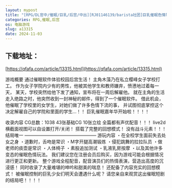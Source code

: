 ```yaml
---
layout: mypost
title: "[RPG/DL官中/催眠/巨乳/后宫/中出][RJ01146139/barista社团]巨乳催眠色情软件学院/でかパイ催○エロアプリ学園[PC/1.8G]"
categories: RPG,催眠,后宫
os: 电脑游戏
slug: a13315
date: 2024-11-03
---
```


## 下载地址：

[https://qfafa.com/article/13315.html](https://qfafa.com/article/13315.html)

游戏概要
通过催眠软件体验校园后宫生活！
主角木藻乃在私立樱峰女子学校打工。
作为女子学院内少有的男性，他被其他学生和教师嫌弃，愤懑地过着每一天，
某天，学校突然给他下发了通知，宣布将在一周后解雇他。
就在主角的生活走入绝路之时，他突然收到一封神秘的邮件，得到了一个催眠软件。
借此机会，他催眠了学校里的女学生，对她们做了许多色情下流的事，
并试图彻底掌控这个决定解雇自己的学院和里面的学生…！！
巨乳催眠嘉年华开始啦！！！！

收录内容
CG总数：1038
43张基础CG
10张立绘
全篇都有声优配音！！！
live2d 横截面视图可以自设置打开/关闭！
搭载了完整的回想模式！
没有战斗元素！！！
结局唯一
————————————————
游玩内容
・在全校学生面前失去处女之身
・道歉时，舌吻是常识
・M字开腿高潮锻炼
・侵犯跳舞的拉拉队员
・做老师的痰壶是常识
・人体椅子
・素股追加测试
・乳液乳房按摩
・以及其他许多变态的催眠色情玩法。
我们建议您在注册会员后购买，因为游戏可能会根据情况进行更正和更新。
整个游戏全程配音，配音演员们的热情表演，营造出高度的沉浸感！
同时收录了大量难堪的呻吟和甜美的喘息！
还配备了内容充实的回想模式！
被催眠控制的巨乳少女们明天会遭遇什么呢？
请您亲自来观赏这出催眠短剧的结局吧！！！！